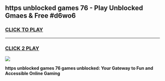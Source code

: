 
## https  unblocked games 76 - Play Unblocked Gmaes & Free #d6wo6
<h3>
<a href="https://news.freeplayer.one?title=https__unblocked_games_76&ref=24F">CLICK TO PLAY</a></h3>
<hr>

<h3>
<a href="https://news.freeplayer.one?title=https__unblocked_games_76&ref=24F">CLICK 2 PLAY</a>
  
</h3>

<a href="https://news.freeplayer.one?title=https__unblocked_games_76&ref=24F/"><img src="https://clearcache.store/games.png"></a>


**https  unblocked games 76 games unblocked: Your Gateway to Fun and Accessible Online Gaming**
